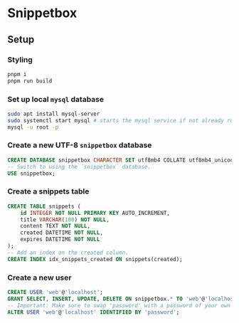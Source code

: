 # Snippetbox

## Setup

### Styling

```bash
pnpm i 
pnpm run build
```

### Set up local `mysql` database

```bash
sudo apt install mysql-server
sudo systemctl start mysql # starts the mysql service if not already running
mysql -u root -p
```

### Create a new UTF-8 `snippetbox` database

```sql
CREATE DATABASE snippetbox CHARACTER SET utf8mb4 COLLATE utf8mb4_unicode_ci;
-- Switch to using the `snippetbox` database.
USE snippetbox;
```

### Create a snippets table

```sql
CREATE TABLE snippets (
    id INTEGER NOT NULL PRIMARY KEY AUTO_INCREMENT,
    title VARCHAR(100) NOT NULL,
    content TEXT NOT NULL,
    created DATETIME NOT NULL,
    expires DATETIME NOT NULL
);
-- Add an index on the created column.
CREATE INDEX idx_snippets_created ON snippets(created);
```

### Create a new user

```sql
CREATE USER 'web'@'localhost';
GRANT SELECT, INSERT, UPDATE, DELETE ON snippetbox.* TO 'web'@'localhost';
-- Important: Make sure to swap 'password' with a password of your own choosing.
ALTER USER 'web'@'localhost' IDENTIFIED BY 'password';
```
